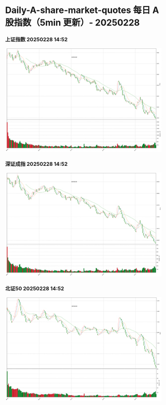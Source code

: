 
# Daily-A-share-market-quotes 每日 A 股指数（5min 更新）- 20250228

### 上证指数 20250228 14:52
![](./fig/2025/2/20250228-sh000001.png)

### 深证成指 20250228 14:52
![](./fig/2025/2/20250228-sz399001.png)

### 北证50 20250228 14:52
![](./fig/2025/2/20250228-bj899050.png)
